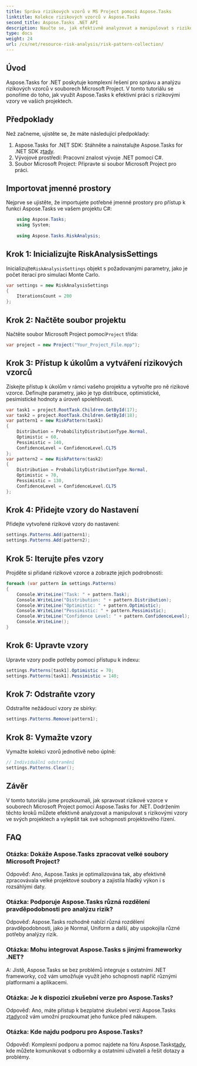 ```yaml
---
title: Správa rizikových vzorů v MS Project pomocí Aspose.Tasks
linktitle: Kolekce rizikových vzorců v Aspose.Tasks
second_title: Aspose.Tasks .NET API
description: Naučte se, jak efektivně analyzovat a manipulovat s rizikovými vzory v souborech Microsoft Project pomocí Aspose.Tasks for .NET.
type: docs
weight: 24
url: /cs/net/resource-risk-analysis/risk-pattern-collection/
---
```

## Úvod
Aspose.Tasks for .NET poskytuje komplexní řešení pro správu a analýzu rizikových vzorců v souborech Microsoft Project. V tomto tutoriálu se ponoříme do toho, jak využít Aspose.Tasks k efektivní práci s rizikovými vzory ve vašich projektech.
## Předpoklady
Než začneme, ujistěte se, že máte následující předpoklady:
1.  Aspose.Tasks for .NET SDK: Stáhněte a nainstalujte Aspose.Tasks for .NET SDK z[tady](https://releases.aspose.com/tasks/net/).
2. Vývojové prostředí: Pracovní znalost vývoje .NET pomocí C#.
3. Soubor Microsoft Project: Připravte si soubor Microsoft Project pro práci.

## Importovat jmenné prostory
Nejprve se ujistěte, že importujete potřebné jmenné prostory pro přístup k funkci Aspose.Tasks ve vašem projektu C#:
```csharp
    using Aspose.Tasks;
    using System;
    
    using Aspose.Tasks.RiskAnalysis;
```
## Krok 1: Inicializujte RiskAnalysisSettings
 Inicializujte`RiskAnalysisSettings` objekt s požadovanými parametry, jako je počet iterací pro simulaci Monte Carlo.
```csharp
var settings = new RiskAnalysisSettings
{
    IterationsCount = 200
};
```
## Krok 2: Načtěte soubor projektu
 Načtěte soubor Microsoft Project pomocí`Project` třída:
```csharp
var project = new Project("Your_Project_File.mpp");
```
## Krok 3: Přístup k úkolům a vytváření rizikových vzorců
Získejte přístup k úkolům v rámci vašeho projektu a vytvořte pro ně rizikové vzorce. Definujte parametry, jako je typ distribuce, optimistické, pesimistické hodnoty a úroveň spolehlivosti.
```csharp
var task1 = project.RootTask.Children.GetById(17);
var task2 = project.RootTask.Children.GetById(18);
var pattern1 = new RiskPattern(task1)
{
    Distribution = ProbabilityDistributionType.Normal,
    Optimistic = 60,
    Pessimistic = 140,
    ConfidenceLevel = ConfidenceLevel.CL75
};
var pattern2 = new RiskPattern(task2)
{
    Distribution = ProbabilityDistributionType.Normal,
    Optimistic = 70,
    Pessimistic = 130,
    ConfidenceLevel = ConfidenceLevel.CL75
};
```
## Krok 4: Přidejte vzory do Nastavení
Přidejte vytvořené rizikové vzory do nastavení:
```csharp
settings.Patterns.Add(pattern1);
settings.Patterns.Add(pattern2);
```
## Krok 5: Iterujte přes vzory
Projděte si přidané rizikové vzorce a zobrazte jejich podrobnosti:
```csharp
foreach (var pattern in settings.Patterns)
{
    Console.WriteLine("Task: " + pattern.Task);
    Console.WriteLine("Distribution: " + pattern.Distribution);
    Console.WriteLine("Optimistic: " + pattern.Optimistic);
    Console.WriteLine("Pessimistic: " + pattern.Pessimistic);
    Console.WriteLine("Confidence Level: " + pattern.ConfidenceLevel);
    Console.WriteLine();
}
```
## Krok 6: Upravte vzory
Upravte vzory podle potřeby pomocí přístupu k indexu:
```csharp
settings.Patterns[task1].Optimistic = 70;
settings.Patterns[task1].Pessimistic = 140;
```
## Krok 7: Odstraňte vzory
Odstraňte nežádoucí vzory ze sbírky:
```csharp
settings.Patterns.Remove(pattern1);
```
## Krok 8: Vymažte vzory
Vymažte kolekci vzorů jednotlivě nebo úplně:
```csharp
// Individuální odstranění
settings.Patterns.Clear();
```

## Závěr
V tomto tutoriálu jsme prozkoumali, jak spravovat rizikové vzorce v souborech Microsoft Project pomocí Aspose.Tasks for .NET. Dodržením těchto kroků můžete efektivně analyzovat a manipulovat s rizikovými vzory ve svých projektech a vylepšit tak své schopnosti projektového řízení.
## FAQ
### Otázka: Dokáže Aspose.Tasks zpracovat velké soubory Microsoft Project?
Odpověď: Ano, Aspose.Tasks je optimalizována tak, aby efektivně zpracovávala velké projektové soubory a zajistila hladký výkon i s rozsáhlými daty.
### Otázka: Podporuje Aspose.Tasks různá rozdělení pravděpodobnosti pro analýzu rizik?
Odpověď: Aspose.Tasks rozhodně nabízí různá rozdělení pravděpodobnosti, jako je Normal, Uniform a další, aby uspokojila různé potřeby analýzy rizik.
### Otázka: Mohu integrovat Aspose.Tasks s jinými frameworky .NET?
A: Jistě, Aspose.Tasks se bez problémů integruje s ostatními .NET frameworky, což vám umožňuje využít jeho schopnosti napříč různými platformami a aplikacemi.
### Otázka: Je k dispozici zkušební verze pro Aspose.Tasks?
 Odpověď: Ano, máte přístup k bezplatné zkušební verzi Aspose.Tasks z[tady](https://releases.aspose.com/)což vám umožní prozkoumat jeho funkce před nákupem.
### Otázka: Kde najdu podporu pro Aspose.Tasks?
 Odpověď: Komplexní podporu a pomoc najdete na fóru Aspose.Tasks[tady](https://forum.aspose.com/c/tasks/15), kde můžete komunikovat s odborníky a ostatními uživateli a řešit dotazy a problémy.